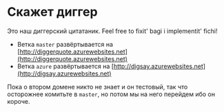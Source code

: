 # Скажет диггер

Это наш диггерский цитатаник. Feel free to fixit' bagi i implementit' fichi!

* Ветка `master` развёртывается на [http://diggerquote.azurewebsites.net](http://diggerquote.azurewebsites.net)
* Ветка `azure` развёртывается на [http://digsay.azurewebsites.net](http://digsay.azurewebsites.net)

Пока о втором домене никто не знает и он тестовый, так что осторожнее комитьте в `master`, но потом мы на него перейдем ибо он короче.

